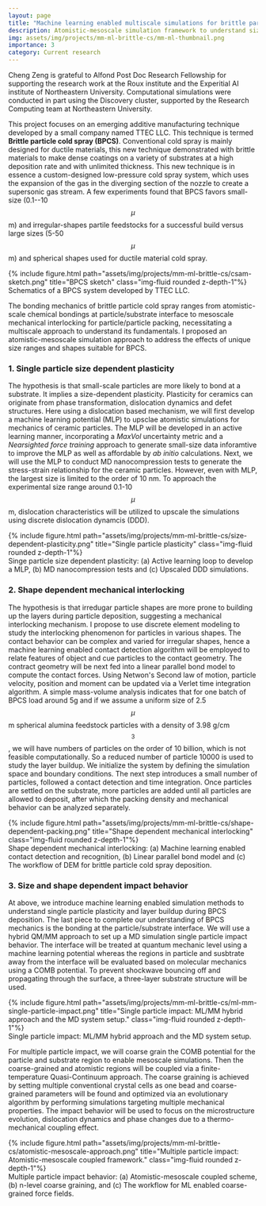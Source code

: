 ```yaml
---
layout: page
title: "Machine learning enabled multiscale simulations for brittle particle cold spray"
description: Atomistic-mesoscale simulation framework to understand size and shape effects of particle feedstock for brittle particle cold spray
img: assets/img/projects/mm-ml-brittle-cs/mm-ml-thumbnail.png
importance: 3
category: Current research
---
```


<script src='https://cdnjs.cloudflare.com/ajax/libs/mathjax/2.7.4/MathJax.js?config=default'></script>
Cheng Zeng is grateful to Alfond Post Doc Research Fellowship for supporting the research work at the Roux institute and the Experitial AI institute of Northeastern University. Computational simulations were conducted in part using the Discovery cluster, supported by the Research Computing team at Northeastern University.

This project focuses on an emerging additive manufacturing technique developed by a small company named TTEC LLC. This technique is termed **Brittle particle cold spray (BPCS)**. Conventional cold spray is mainly designed for ductile materials, this new technique demonstrated with brittle materials to make dense coatings on a variety of substrates at a high deposition rate and with unlimited thickness. This new technique is in essence a custom-designed low-pressure cold spray system, which uses the expansion of the gas in the diverging section of the nozzle to create a supersonic gas stream. A few experiments found that BPCS favors small-size (0.1--10 $$\mu$$m) and irregular-shapes partile feedstocks for a successful build versus large sizes (5-50 $$\mu$$m) and spherical shapes used for ductile material cold spray.


<div class="row justify-content-sm-center">
        {% include figure.html path="assets/img/projects/mm-ml-brittle-cs/csam-sketch.png" title="BPCS sketch" class="img-fluid rounded z-depth-1"%}
</div>
<div class="caption">
    Schematics of a BPCS system developed by TTEC LLC.
</div>

The bonding mechanics of brittle particle cold spray ranges from atomistic-scale chemical bondings at particle/substrate interface to mesoscale mechanical interlocking for particle/particle packing, necessitating a multiscale approach to understand its fundamentals. I proposed an atomistic-mesoscale simulation approach to address the effects of unique size ranges and shapes suitable for BPCS.


### 1. Single particle size dependent plasticity


The hypothesis is that small-scale particles are more likely to bond at a substrate. It implies a size-dependent plasticity. Plasticity for ceramics can originate from phase transformation, dislocation dynamics and defet structures. Here using a dislocation based mechanism, we will first develop a machine learning potential (MLP) to upsclae atomistic simulations for mechanics of ceramic particles. The MLP will be developed in an active learning manner, incorporating a *MaxVol* uncertainty metric and a *Nearsighted force training* approach to generate small-size data inforamtive to improve the MLP as well as affordable by *ab initio* calculations. Next, we will use the MLP to conduct MD nanocompression tests to generate the stress-strain relationship for the ceramic particles. However, even with MLP, the largest size is limited to the order of 10 nm. To approach the experimental size range around 0.1-10 $$\mu$$m, dislocation characteristics will be utilized to upscale the simulations using discrete dislocation dynamcis (DDD).

<div class="row justify-content-sm-center">
    <div class="col-sm-11 mt-3 mt-md-0">
        {% include figure.html path="assets/img/projects/mm-ml-brittle-cs/size-dependent-plasticity.png" title="Single particle plasticity" class="img-fluid rounded z-depth-1"%}
    </div>
</div>
<div class="caption">
    Singe particle size dependent plasticity: (a) Active learning loop to develop a MLP, (b) MD nanocompression tests  and (c) Upscaled DDD simulations.
</div>


### 2. Shape dependent mechanical interlocking

The hypothesis is that irredugar particle shapes are more prone to building up the layers during particle deposition, suggesting a mechanical interlocking mechanism. I propose to use discrete element modeling to study the interlocking phenomenon for particles in various shapes. The contact behavior can be complex and varied for irregular shapes, hence a machine learning enabled contact detection algorithm will be employed to relate features of object and cue particles to the contact geometry. The contract geometry will be next fed into a linear parallel bond model to compute the contact forces. Using Netwon's Second law of motion, particle velocity, position and moment can be updated via a Verlet time integration algorithm. A simple mass-volume analysis indicates that for one batch of BPCS load around 5g and if we assume a uniform size of 2.5 $$\mu$$m spherical alumina feedstock particles with a density of 3.98 g/cm$$^3$$, we will have numbers of particles on the order of 10 billion, which is not feasible computationally. So a reduced number of particle 10000 is used to study the layer buildup. We initialize the system by defining the simulation space and boundary conditions. The next step introduces a small number of particles, followed a contact detection and time integration. Once particles are settled on the substrate, more particles are added until all particles are allowed to deposit, after which the packing density and mechanical behavior can be analyzed separately.


<div class="row justify-content-sm-center">
    <div class="col-sm-10 mt-3 mt-md-0">
        {% include figure.html path="assets/img/projects/mm-ml-brittle-cs/shape-dependent-packing.png" title="Shape dependent mechanical interlocking" class="img-fluid rounded z-depth-1"%}
    </div>
</div>
<div class="caption">
    Shape dependent mechanical interlocking: (a) Machine learning enabled contact detection and recognition, (b) Linear parallel bond model  and (c) The workflow of DEM for brittle particle cold spray deposition.
</div>


### 3. Size and shape dependent impact behavior

At above, we introduce machine learning enabled simulation methods to understand single particle plasticity and layer buildup during BPCS deposition. The last piece to complete our understanding of BPCS mechanics is the bonding at the particle/substrate interface. We will use a hybrid QM/MM approach to set up a MD simulation single particle impact behavior. The interface will be treated at quantum mechanic level using a machine learning potential whereas the regions in particle and susbtrate away from the interface will be evaluated based on molecular mechanics using a COMB potential. To prevent shockwave bouncing off and propagating through the surface, a three-layer substrate structure will be used.

<div class="row justify-content-sm-center">
    <div class="col-sm-8 mt-3 mt-md-0">
        {% include figure.html path="assets/img/projects/mm-ml-brittle-cs/ml-mm-single-particle-impact.png" title="Single particle impact: ML/MM hybrid approach and the MD system setup." class="img-fluid rounded z-depth-1"%}
    </div>
</div>
<div class="caption">
    Single particle impact: ML/MM hybrid approach and the MD system setup.
</div>

For multiple particle impact, we will coarse grain the COMB potential for the particle and substrate region to enable mesoscale simulations. Then the coarse-grained and atomistic regions will be coupled via a finite-temperature Quasi-Continuum approach. The coarse graining is achieved by setting multiple conventional crystal cells as one bead and coarse-grained parameters will be found and optimized via an evolutionary algorithm by performing simulations targeting multiple mechanical properties. The impact behavior will be used to focus on the microstructure evolution, dislocation dynamics and phase changes due to a thermo-mechanical coupling effect.

<div class="row justify-content-sm-center">
    <div class="col-sm-11 mt-3 mt-md-0">
        {% include figure.html path="assets/img/projects/mm-ml-brittle-cs/atomistic-mesoscale-approach.png" title="Multiple particle impact: Atomistic-mesoscale coupled framework." class="img-fluid rounded z-depth-1"%}
    </div>
</div>
<div class="caption">
    Multiple particle impact behavior: (a) Atomistic-mesoscale coupled scheme, (b) n-level coarse graining, and (c) The workflow for ML enabled coarse-grained force fields.
</div>